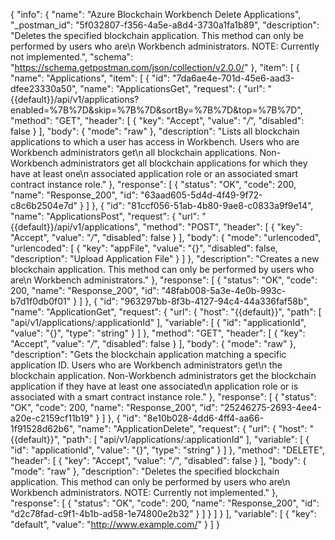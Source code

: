 {
  "info": {
    "name": "Azure Blockchain Workbench Delete Applications",
    "_postman_id": "5f032807-f356-4a5e-a8d4-3730a1fa1b89",
    "description": "Deletes the specified blockchain application. This method can only be performed by users who are\n             Workbench administrators. NOTE: Currently not implemented.",
    "schema": "https://schema.getpostman.com/json/collection/v2.0.0/"
  },
  "item": [
    {
      "name": "Applications",
      "item": [
        {
          "id": "7da6ae4e-701d-45e6-aad3-dfee23330a50",
          "name": "ApplicationsGet",
          "request": {
            "url": "{{default}}/api/v1/applications?enabled=%7B%7D&skip=%7B%7D&sortBy=%7B%7D&top=%7B%7D",
            "method": "GET",
            "header": [
              {
                "key": "Accept",
                "value": "*/*",
                "disabled": false
              }
            ],
            "body": {
              "mode": "raw"
            },
            "description": "Lists all blockchain applications to which a user has access in Workbench. Users who are Workbench administrators get\n             all blockchain applications. Non-Workbench administrators get all blockchain applications for which they have at least one\n             associated application role or an associated smart contract instance role."
          },
          "response": [
            {
              "status": "OK",
              "code": 200,
              "name": "Response_200",
              "id": "63aad605-5d4d-4f49-9f72-c8c6b2504e7d"
            }
          ]
        },
        {
          "id": "81ccf056-51ab-4b80-9ae8-c0833a9f9e14",
          "name": "ApplicationsPost",
          "request": {
            "url": "{{default}}/api/v1/applications",
            "method": "POST",
            "header": [
              {
                "key": "Accept",
                "value": "*/*",
                "disabled": false
              }
            ],
            "body": {
              "mode": "urlencoded",
              "urlencoded": [
                {
                  "key": "appFile",
                  "value": "{}",
                  "disabled": false,
                  "description": "Upload Application File"
                }
              ]
            },
            "description": "Creates a new blockchain application. This method can only be performed by users who are\n             Workbench administrators."
          },
          "response": [
            {
              "status": "OK",
              "code": 200,
              "name": "Response_200",
              "id": "48fab008-5a3e-4e0b-993c-b7d1f0db0f01"
            }
          ]
        },
        {
          "id": "963297bb-8f3b-4127-94c4-44a336faf58b",
          "name": "ApplicationGet",
          "request": {
            "url": {
              "host": "{{default}}",
              "path": [
                "api/v1/applications/:applicationId"
              ],
              "variable": [
                {
                  "id": "applicationId",
                  "value": "{}",
                  "type": "string"
                }
              ]
            },
            "method": "GET",
            "header": [
              {
                "key": "Accept",
                "value": "*/*",
                "disabled": false
              }
            ],
            "body": {
              "mode": "raw"
            },
            "description": "Gets the blockchain application matching a specific application ID. Users who are Workbench administrators get\n             the blockchain application. Non-Workbench administrators get the blockchain application if they have at least one associated\n             application role or is associated with a smart contract instance role."
          },
          "response": [
            {
              "status": "OK",
              "code": 200,
              "name": "Response_200",
              "id": "25246275-2693-4ee4-a20e-c2159cf11b19"
            }
          ]
        },
        {
          "id": "8e10b028-4dd6-4ff4-aa66-1f91528d62b6",
          "name": "ApplicationDelete",
          "request": {
            "url": {
              "host": "{{default}}",
              "path": [
                "api/v1/applications/:applicationId"
              ],
              "variable": [
                {
                  "id": "applicationId",
                  "value": "{}",
                  "type": "string"
                }
              ]
            },
            "method": "DELETE",
            "header": [
              {
                "key": "Accept",
                "value": "*/*",
                "disabled": false
              }
            ],
            "body": {
              "mode": "raw"
            },
            "description": "Deletes the specified blockchain application. This method can only be performed by users who are\n             Workbench administrators. NOTE: Currently not implemented."
          },
          "response": [
            {
              "status": "OK",
              "code": 200,
              "name": "Response_200",
              "id": "d2c78fad-c9f1-4b1b-ad58-1e74800e2b32"
            }
          ]
        }
      ]
    }
  ],
  "variable": [
    {
      "key": "default",
      "value": "http://www.example.com/"
    }
  ]
}
